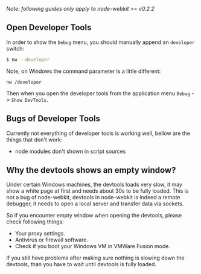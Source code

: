 *Note: following guides only apply to node-webkit >= v0.2.2*

## Open Developer Tools

In order to show the `Debug` menu, you should manually append an `developer` switch:

````bash
$ nw --developer
````

Note, on Windows the command parameter is a little different:

````
nw /developer
````

Then when you open the developer tools from the application menu `Debug` -> `Show DevTools`.

## Bugs of Developer Tools

Currently not everything of developer tools is working well, bellow are the things that don't work:

* node modules don't shown in script sources

## Why the devtools shows an empty window?

Under certain Windows machines, the devtools loads very slow, it may show a white page at first and needs about 30s to be fully loaded. This is not a bug of node-webkit, devtools in node-webkit is indeed a remote debugger, it needs to open a local server and transfer data via sockets.

So if you encounter empty window when opening the devtools, please check following things:

* Your proxy settings.
* Antivirus or firewall software.
* Check if you boot your Windows VM in VMWare Fusion mode.

If you still have problems after making sure nothing is slowing down the devtools, than you have to wait until devtools is fully loaded.
